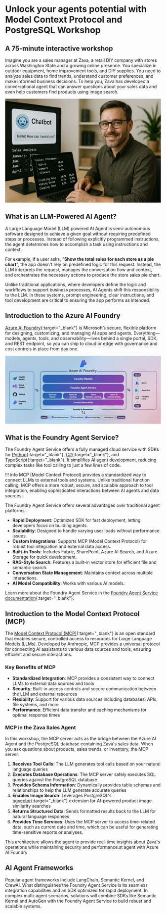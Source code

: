# Unlock your agents potential with Model Context Protocol and PostgreSQL Workshop

## A 75-minute interactive workshop

Imagine you are a sales manager at Zava, a retail DIY company with stores across Washington State and a growing online presence. You specialize in outdoor equipment, home improvement tools, and DIY supplies. You need to analyze sales data to find trends, understand customer preferences, and make informed business decisions. To help you, Zava has developed a conversational agent that can answer questions about your sales data and even help customers find products using image search.

![Zava Sales Analysis Agent](media/persona.png)

## What is an LLM-Powered AI Agent?

A Large Language Model (LLM) powered AI Agent is semi-autonomous software designed to achieve a given goal without requiring predefined steps or processes. Instead of following explicitly programmed instructions, the agent determines how to accomplish a task using instructions and context.

For example, if a user asks, "**Show the total sales for each store as a pie chart**", the app doesn't rely on predefined logic for this request. Instead, the LLM interprets the request, manages the conversation flow and context, and orchestrates the necessary actions to produce the store sales pie chart.

Unlike traditional applications, where developers define the logic and workflows to support business processes, AI Agents shift this responsibility to the LLM. In these systems, prompt engineering, clear instructions, and tool development are critical to ensuring the app performs as intended.

## Introduction to the Azure AI Foundry

[Azure AI Foundry](https://azure.microsoft.com/products/ai-foundry/){:target="_blank"} is Microsoft’s secure, flexible platform for designing, customizing, and managing AI apps and agents. Everything—models, agents, tools, and observability—lives behind a single portal, SDK, and REST endpoint, so you can ship to cloud or edge with governance and cost controls in place from day one.

![Azure AI Foundrt Architecture](media/azure-ai-foundry.png)

## What is the Foundry Agent Service?

The Foundry Agent Service offers a fully managed cloud service with SDKs for [Python](https://learn.microsoft.com/azure/ai-services/agents/quickstart?pivots=programming-language-python-azure){:target="_blank"}, [C#](https://learn.microsoft.com/azure/ai-services/agents/quickstart?pivots=programming-language-csharp){:target="_blank"}, and [TypeScript](https://learn.microsoft.com/en-us/azure/ai-foundry/agents/quickstart?pivots=programming-language-typescript){:target="_blank"}. It simplifies AI agent development, reducing complex tasks like tool calling to just a few lines of code.

!!! info
    MCP (Model Context Protocol) provides a standardized way to connect LLMs to external tools and systems. Unlike traditional function calling, MCP offers a more robust, secure, and scalable approach to tool integration, enabling sophisticated interactions between AI agents and data sources.

The Foundry Agent Service offers several advantages over traditional agent platforms:

- **Rapid Deployment**: Optimized SDK for fast deployment, letting developers focus on building agents.
- **Scalability**: Designed to handle varying user loads without performance issues.
- **Custom Integrations**: Supports MCP (Model Context Protocol) for robust tool integration and external data access.
- **Built-in Tools**: Includes Fabric, SharePoint, Azure AI Search, and Azure Storage for quick development.
- **RAG-Style Search**: Features a built-in vector store for efficient file and semantic search.
- **Conversation State Management**: Maintains context across multiple interactions.
- **AI Model Compatibility**: Works with various AI models.

Learn more about the Foundry Agent Service in the [Foundry Agent Service documentation](https://learn.microsoft.com/azure/ai-services/agents/overview){:target="_blank"}.

## Introduction to the Model Context Protocol (MCP)

The [Model Context Protocol (MCP)](https://modelcontextprotocol.io/){:target="_blank"} is an open standard that enables secure, controlled access to resources for Large Language Models (LLMs). Developed by Anthropic, MCP provides a universal protocol for connecting AI assistants to various data sources and tools, ensuring efficient and secure interactions.

### Key Benefits of MCP

- **Standardized Integration**: MCP provides a consistent way to connect LLMs to external data sources and tools
- **Security**: Built-in access controls and secure communication between the LLM and external resources  
- **Flexibility**: Support for various data sources including databases, APIs, file systems, and more
- **Performance**: Efficient data transfer and caching mechanisms for optimal response times

### MCP in the Zava Sales Agent

In this workshop, the MCP server acts as the bridge between the Azure AI Agent and the PostgreSQL database containing Zava's sales data. When you ask questions about products, sales trends, or inventory, the MCP server:

1. **Receives Tool Calls**: The LLM generates tool calls based on your natural language queries
2. **Executes Database Operations**: The MCP server safely executes SQL queries against the PostgreSQL database
3. **Provides Schema Information**: Dynamically provides table schemas and relationships to help the LLM generate accurate queries
4. **Enables Image Search**: Leverages PostgreSQL's [pgvector](https://github.com/pgvector/pgvector){:target="_blank"} extension for AI-powered product image similarity searches
5. **Returns Structured Data**: Sends formatted results back to the LLM for natural language responses
6. **Provides Time Services**: Uses the MCP server to access time-related data, such as current date and time, which can be useful for generating time-sensitive reports or analyses.

This architecture allows the agent to provide real-time insights about Zava's operations while maintaining security and performance.st agent with Azure AI Foundry

## AI Agent Frameworks

Popular agent frameworks include LangChain, Semantic Kernel, and CrewAI. What distinguishes the Foundry Agent Service is its seamless integration capabilities and an SDK optimized for rapid deployment. In complex multi-agent scenarios, solutions will combine SDKs like Semantic Kernel and AutoGen with the Foundry Agent Service to build robust and scalable systems.
